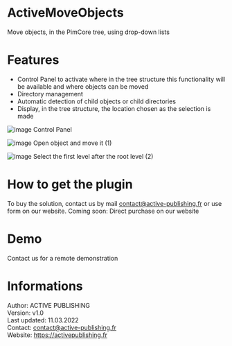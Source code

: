 # ActiveMoveObjects
Move objects, in the PimCore tree, using drop-down lists

# Features
- Control Panel to activate where in the tree structure this functionality will be available and where objects can be moved
- Directory management
- Automatic detection of child objects or child directories
- Display, in the tree structure, the location chosen as the selection is made

![image](https://user-images.githubusercontent.com/26277574/162991722-58a42978-a185-475a-83e4-9321d0b5f872.png)
Control Panel

![image](https://user-images.githubusercontent.com/26277574/162993770-eedd471a-7edd-4a40-9131-b11df4b805f9.png)
Open object and move it (1) 

![image](https://user-images.githubusercontent.com/26277574/162994361-7dfa703d-44af-4279-afcb-e88dcb51971a.png)
Select the first level after the root level (2)

# How to get the plugin
To buy the solution, contact us by mail contact@active-publishing.fr or use form on our website.
Coming soon: Direct purchase on our website

# Demo
Contact us for a remote demonstration

# Informations
Author: ACTIVE PUBLISHING
<br/>Version: v1.0
<br/>Last updated: 11.03.2022
<br/>Contact: contact@active-publishing.fr
<br/>Website: https://activepublishing.fr
